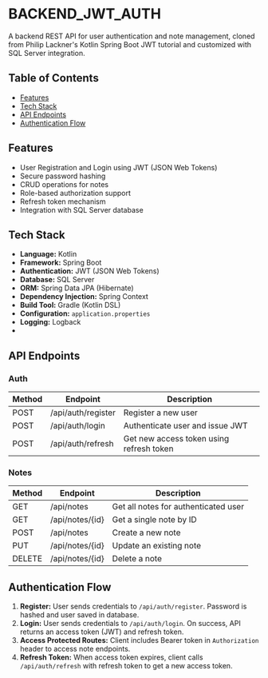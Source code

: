 # BACKEND\_JWT\_AUTH

A backend REST API for user authentication and note management, cloned from Philip Lackner's Kotlin Spring Boot JWT tutorial and customized with SQL Server integration.

## Table of Contents

* [Features](#features)
* [Tech Stack](#tech-stack)
* [API Endpoints](#api-endpoints)
* [Authentication Flow](#authentication-flow)


## Features

* User Registration and Login using JWT (JSON Web Tokens)
* Secure password hashing
* CRUD operations for notes
* Role-based authorization support
* Refresh token mechanism
* Integration with SQL Server database

## Tech Stack

* **Language:** Kotlin
* **Framework:** Spring Boot
* **Authentication:** JWT (JSON Web Tokens)
* **Database:** SQL Server
* **ORM:** Spring Data JPA (Hibernate)
* **Dependency Injection:** Spring Context
* **Build Tool:** Gradle (Kotlin DSL)
* **Configuration:** `application.properties`
* **Logging:** Logback
*

## API Endpoints

### Auth

| Method | Endpoint           | Description                              |
| ------ | ------------------ | ---------------------------------------- |
| POST   | /api/auth/register | Register a new user                      |
| POST   | /api/auth/login    | Authenticate user and issue JWT          |
| POST   | /api/auth/refresh  | Get new access token using refresh token |

### Notes

| Method | Endpoint        | Description                          |
| ------ | --------------- | ------------------------------------ |
| GET    | /api/notes      | Get all notes for authenticated user |
| GET    | /api/notes/{id} | Get a single note by ID              |
| POST   | /api/notes      | Create a new note                    |
| PUT    | /api/notes/{id} | Update an existing note              |
| DELETE | /api/notes/{id} | Delete a note                        |

## Authentication Flow

1. **Register:** User sends credentials to `/api/auth/register`. Password is hashed and user saved in database.
2. **Login:** User sends credentials to `/api/auth/login`. On success, API returns an access token (JWT) and refresh token.
3. **Access Protected Routes:** Client includes Bearer token in `Authorization` header to access note endpoints.
4. **Refresh Token:** When access token expires, client calls `/api/auth/refresh` with refresh token to get a new access token.
